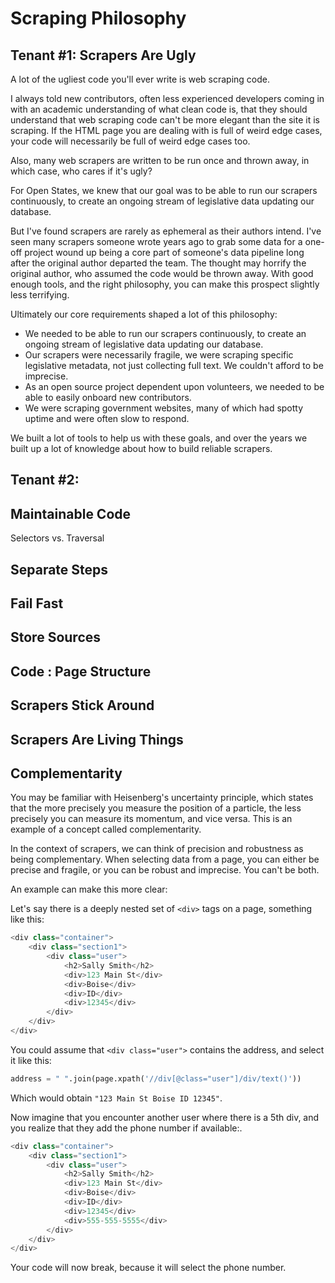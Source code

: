 # Scraping Philosophy

## Tenant #1: Scrapers Are Ugly

A lot of the ugliest code you'll ever write is web scraping code.

I always told new contributors, often less experienced developers coming in with an academic understanding of what clean code is, that they should understand that web scraping code can't be more elegant than the site it is scraping. If the HTML page you are dealing with is full of weird edge cases, your code will necessarily be full of weird edge cases too.

Also, many web scrapers are written to be run once and thrown away, in which case, who cares if it's ugly?

For Open States, we knew that our goal was to be able to run our scrapers continuously, to create an ongoing stream of legislative data updating our database.

But I've found scrapers are rarely as ephemeral as their authors intend. I've seen many scrapers someone wrote years ago to grab some data for a one-off project wound up being a core part of someone's data pipeline long after the original author departed the team. The thought may horrify the original author, who assumed the code would be thrown away. With good enough tools, and the right philosophy, you can make this prospect slightly less terrifying.

Ultimately our core requirements shaped a lot of this philosophy:

* We needed to be able to run our scrapers continuously, to create an ongoing stream of legislative data updating our database.
* Our scrapers were necessarily fragile, we were scraping specific legislative metadata, not just collecting full text. We couldn't afford to be imprecise.
* As an open source project dependent upon volunteers, we needed to be able to easily onboard new contributors.
* We were scraping government websites, many of which had spotty uptime and were often slow to respond.

We built a lot of tools to help us with these goals, and over the years we built up a lot of knowledge about how to build reliable scrapers.

## Tenant #2: 

## Maintainable Code

Selectors vs. Traversal

## Separate Steps

## Fail Fast

## Store Sources

## Code : Page Structure

## Scrapers Stick Around

## Scrapers Are Living Things

## Complementarity

You may be familiar with Heisenberg's uncertainty principle, which states that the more precisely you measure the position of a particle, the less precisely you can measure its momentum, and vice versa. This is an example of a concept called complementarity.

In the context of scrapers, we can think of precision and robustness as being complementary. When selecting data from a page, you can either be precise and fragile, or you can be robust and imprecise. You can't be both.

An example can make this more clear:

Let's say there is a deeply nested set of `<div>` tags on a page, something like this:

```python
<div class="container">
    <div class="section1">
        <div class="user">
            <h2>Sally Smith</h2>
            <div>123 Main St</div>
            <div>Boise</div>
            <div>ID</div>
            <div>12345</div>
        </div>
    </div>
</div>
```

You could assume that `<div class="user">` contains the address, and select it like this:

```python
address = " ".join(page.xpath('//div[@class="user"]/div/text()'))
```

Which would obtain `"123 Main St Boise ID 12345"`.

Now imagine that you encounter another user where there is a 5th div, and you realize that they add the phone number if available:.

```python
<div class="container">
    <div class="section1">
        <div class="user">
            <h2>Sally Smith</h2>
            <div>123 Main St</div>
            <div>Boise</div>
            <div>ID</div>
            <div>12345</div>
            <div>555-555-5555</div>
        </div>
    </div>
</div>
```

Your code will now break, because it will select the phone number.